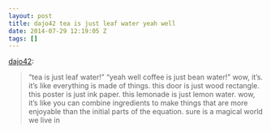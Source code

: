 ```yaml
---
layout: post
title: dajo42 tea is just leaf water yeah well
date: 2014-07-29 12:19:05 Z
tags: []
---
```

[dajo42](http://dajo42.co.vu/post/92741312744/tea-is-just-leaf-water-yeah-well-coffee-is):

> “tea is just leaf water!” “yeah well coffee is just bean water!” wow, it’s. it’s like everything is made of things. this door is just wood rectangle. this poster is just ink paper. this lemonade is just lemon water. wow, it’s like you can combine ingredients to make things that are more enjoyable than the initial parts of the equation. sure is a magical world we live in
